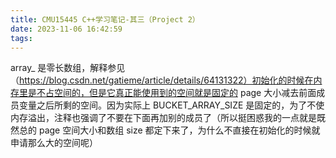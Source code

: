 ```yaml
---
title: CMU15445 C++学习笔记-其三（Project 2）
date: 2023-11-06 16:42:59
tags:
---
```


array_ 是零长数组，解释参见（https://blog.csdn.net/gatieme/article/details/64131322）初始化的时候在内存里是不占空间的，但是它真正能使用到的空间就是固定的 page 大小减去前面成员变量之后所剩的空间。因为实际上 BUCKET_ARRAY_SIZE 是固定的，为了不使内存溢出，注释也强调了不要在下面再加别的成员了（所以挺困惑我的一点就是既然总的 page 空间大小和数组 size 都定下来了，为什么不直接在初始化的时候就申请那么大的空间呢）